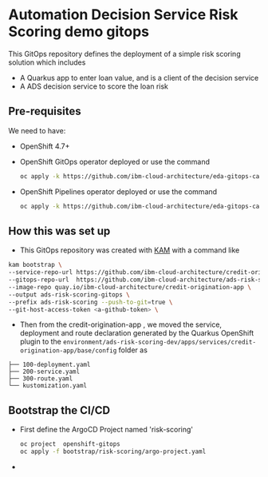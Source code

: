 # Automation Decision Service Risk Scoring demo gitops

This GitOps repository defines the deployment of a simple risk scoring solution which includes

* A Quarkus app to enter loan value, and is a client of the decision service
* A ADS decision service to score the loan risk

## Pre-requisites

We need to have:
* OpenShift 4.7+
* OpenShift GitOps operator deployed or use the command

  ```sh
  oc apply -k https://github.com/ibm-cloud-architecture/eda-gitops-catalog/openshift-gitops-operator/overlays/stable
  ```
* OpenShift Pipelines operator deployed or use the command

  ```sh
  oc apply -k https://github.com/ibm-cloud-architecture/eda-gitops-catalog/openshift-pipelines-operator/overlays/
  ```

## How this was set up

* This GitOps repository was created with [KAM](https://github.com/redhat-developer/kam) with a command like

```sh
kam bootstrap \
--service-repo-url https://github.com/ibm-cloud-architecture/credit-origination-app \
--gitops-repo-url  https://github.com/ibm-cloud-architecture/ads-risk-scoring-gitops \
--image-repo quay.io/ibm-cloud-architecture/credit-origination-app \
--output ads-risk-scoring-gitops \
--prefix ads-risk-scoring --push-to-git=true \
--git-host-access-token <a-github-token> \
```

* Then from the credit-origination-app , we moved the service, deployment and  route declaration generated by the
Quarkus OpenShift plugin to the `environment/ads-risk-scoring-dev/apps/services/credit-origination-app/base/config` folder as

```
├── 100-deployment.yaml
├── 200-service.yaml
├── 300-route.yaml
└── kustomization.yaml
```

## Bootstrap the CI/CD

* First define the ArgoCD Project named 'risk-scoring'

  ```sh
  oc project  openshift-gitops
  oc apply -f bootstrap/risk-scoring/argo-project.yaml
  ```
* 